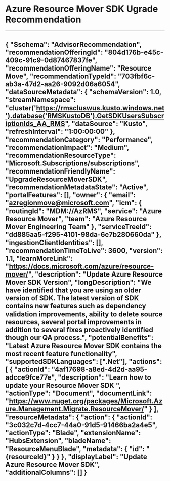 <properties
    pageTitle="Upgrade SDK version recommendation for Azure Resource Mover"
    description="Return list of resources that do not currently use the recommended SDK version"
    authors="natarajs"
    ms.author="natarajs"
    articleId="703fbf6c-ab3a-47d2-aa26-9092d06a6054_Public"
    selfHelpType="advisorRecommendationMetadata"
    cloudEnvironments="Public, ussec, usnat"
    ownershipId="Compute_AzureResourceMover"
/>
# Azure Resource Mover SDK Ugrade Recommendation
---
{
    "$schema": "AdvisorRecommendation",
    "recommendationOfferingId": "804d176b-e45c-409c-91c9-0d87467837fe",
    "recommendationOfferingName": "Resource Move",
    "recommendationTypeId": "703fbf6c-ab3a-47d2-aa26-9092d06a6054",
    "dataSourceMetadata": {
        "schemaVersion": 1.0,
        "streamNamespace": "cluster('https://rmscluswus.kusto.windows.net').database('RMSKustoDB').GetSDKUsersSubscriptionIds_AA_RMS",
        "dataSource": "Kusto",
        "refreshInterval": "1:00:00:00"
    },
    "recommendationCategory": "Performance",
    "recommendationImpact": "Medium",
    "recommendationResourceType": "Microsoft.Subscriptions/subscriptions",
    "recommendationFriendlyName": "UpgradeResourceMoverSDK",
    "recommendationMetadataState": "Active",
    "portalFeatures": [],
    "owner": {
        "email": "azregionmove@microsoft.com",
        "icm": {
            "routingId": "MDM://AzRMS",
            "service": "Azure Resource Mover",
            "team": "Azure Resource Mover Engineering Team"
        },
        "serviceTreeId": "dd885aa5-f295-4101-98da-6e7b280660da"
    },
    "ingestionClientIdentities": [],
    "recommendationTimeToLive": 3600,
    "version": 1.1,
    "learnMoreLink": "https://docs.microsoft.com/azure/resource-mover/",
    "description": "Update Azure Resource Mover SDK Version",
    "longDescription": "We have identified that you are using an older version of SDK. The latest version of SDK contains new features such as dependency validation improvements, ability to delete source resources, several portal improvements in addition to several fixes proactively identified though our QA process.",
    "potentialBenefits": "Latest Azure Resource Mover SDK contains the most recent feature functionality",
    "supportedSDKLanguages": [".Net"],
    "actions": [
        {
            "actionId": "4af17698-a8ed-4d2d-aa95-adcce9fce77e",
            "description": "Learn how to update your Resource Mover SDK ",
            "actionType": "Document",
            "documentLink": "https://www.nuget.org/packages/Microsoft.Azure.Management.Migrate.ResourceMover/"
        }
    ],
    "resourceMetadata": {
        "action": {
            "actionId": "3c032c7d-4cc7-44a0-91d5-91466ba2a4e5",
            "actionType": "Blade",
            "extensionName": "HubsExtension",
            "bladeName": "ResourceMenuBlade",
            "metadata": {
                "id": "{resourceId}"
            }
        }
    },
    "displayLabel": "Update Azure Resource Mover SDK",
    "additionalColumns": []
}
---
